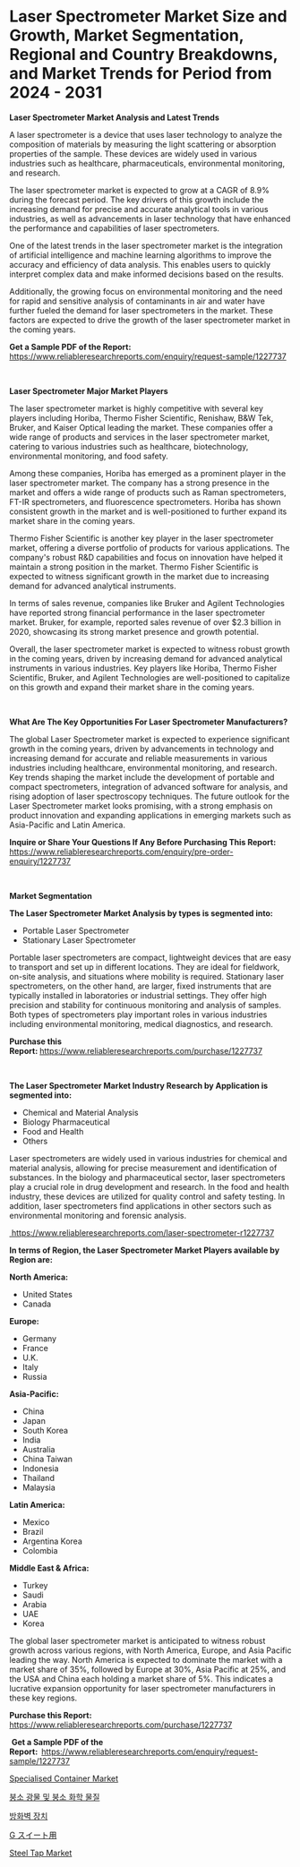 <p><h1>Laser Spectrometer Market Size and Growth, Market Segmentation, Regional and Country Breakdowns, and Market Trends for Period from 2024 -  2031</h1></p><p><strong>Laser Spectrometer Market Analysis and Latest Trends</strong></p>
<p><p>A laser spectrometer is a device that uses laser technology to analyze the composition of materials by measuring the light scattering or absorption properties of the sample. These devices are widely used in various industries such as healthcare, pharmaceuticals, environmental monitoring, and research.</p><p>The laser spectrometer market is expected to grow at a CAGR of 8.9% during the forecast period. The key drivers of this growth include the increasing demand for precise and accurate analytical tools in various industries, as well as advancements in laser technology that have enhanced the performance and capabilities of laser spectrometers.</p><p>One of the latest trends in the laser spectrometer market is the integration of artificial intelligence and machine learning algorithms to improve the accuracy and efficiency of data analysis. This enables users to quickly interpret complex data and make informed decisions based on the results.</p><p>Additionally, the growing focus on environmental monitoring and the need for rapid and sensitive analysis of contaminants in air and water have further fueled the demand for laser spectrometers in the market. These factors are expected to drive the growth of the laser spectrometer market in the coming years.</p></p>
<p><strong>Get a Sample PDF of the Report:&nbsp;</strong> <a href="https://www.reliableresearchreports.com/enquiry/request-sample/1227737">https://www.reliableresearchreports.com/enquiry/request-sample/1227737</a></p>
<p>&nbsp;</p>
<p><strong>Laser Spectrometer Major Market Players</strong></p>
<p><p>The laser spectrometer market is highly competitive with several key players including Horiba, Thermo Fisher Scientific, Renishaw, B&W Tek, Bruker, and Kaiser Optical leading the market. These companies offer a wide range of products and services in the laser spectrometer market, catering to various industries such as healthcare, biotechnology, environmental monitoring, and food safety.</p><p>Among these companies, Horiba has emerged as a prominent player in the laser spectrometer market. The company has a strong presence in the market and offers a wide range of products such as Raman spectrometers, FT-IR spectrometers, and fluorescence spectrometers. Horiba has shown consistent growth in the market and is well-positioned to further expand its market share in the coming years.</p><p>Thermo Fisher Scientific is another key player in the laser spectrometer market, offering a diverse portfolio of products for various applications. The company's robust R&D capabilities and focus on innovation have helped it maintain a strong position in the market. Thermo Fisher Scientific is expected to witness significant growth in the market due to increasing demand for advanced analytical instruments.</p><p>In terms of sales revenue, companies like Bruker and Agilent Technologies have reported strong financial performance in the laser spectrometer market. Bruker, for example, reported sales revenue of over $2.3 billion in 2020, showcasing its strong market presence and growth potential.</p><p>Overall, the laser spectrometer market is expected to witness robust growth in the coming years, driven by increasing demand for advanced analytical instruments in various industries. Key players like Horiba, Thermo Fisher Scientific, Bruker, and Agilent Technologies are well-positioned to capitalize on this growth and expand their market share in the coming years.</p></p>
<p>&nbsp;</p>
<p><strong>What Are The Key Opportunities For Laser Spectrometer Manufacturers?</strong></p>
<p><p>The global Laser Spectrometer market is expected to experience significant growth in the coming years, driven by advancements in technology and increasing demand for accurate and reliable measurements in various industries including healthcare, environmental monitoring, and research. Key trends shaping the market include the development of portable and compact spectrometers, integration of advanced software for analysis, and rising adoption of laser spectroscopy techniques. The future outlook for the Laser Spectrometer market looks promising, with a strong emphasis on product innovation and expanding applications in emerging markets such as Asia-Pacific and Latin America.</p></p>
<p><strong>Inquire or Share Your Questions If Any Before Purchasing This Report:</strong> <a href="https://www.reliableresearchreports.com/enquiry/pre-order-enquiry/1227737">https://www.reliableresearchreports.com/enquiry/pre-order-enquiry/1227737</a></p>
<p>&nbsp;</p>
<p><strong>Market Segmentation</strong></p>
<p><strong>The Laser Spectrometer Market Analysis by types is segmented into:</strong></p>
<p><ul><li>Portable Laser Spectrometer</li><li>Stationary Laser Spectrometer</li></ul></p>
<p><p>Portable laser spectrometers are compact, lightweight devices that are easy to transport and set up in different locations. They are ideal for fieldwork, on-site analysis, and situations where mobility is required. Stationary laser spectrometers, on the other hand, are larger, fixed instruments that are typically installed in laboratories or industrial settings. They offer high precision and stability for continuous monitoring and analysis of samples. Both types of spectrometers play important roles in various industries including environmental monitoring, medical diagnostics, and research.</p></p>
<p><strong>Purchase this Report:&nbsp;</strong><a href="https://www.reliableresearchreports.com/purchase/1227737">https://www.reliableresearchreports.com/purchase/1227737</a></p>
<p>&nbsp;</p>
<p><strong>The Laser Spectrometer Market Industry Research by Application is segmented into:</strong></p>
<p><ul><li>Chemical and Material Analysis</li><li>Biology Pharmaceutical</li><li>Food and Health</li><li>Others</li></ul></p>
<p><p>Laser spectrometers are widely used in various industries for chemical and material analysis, allowing for precise measurement and identification of substances. In the biology and pharmaceutical sector, laser spectrometers play a crucial role in drug development and research. In the food and health industry, these devices are utilized for quality control and safety testing. In addition, laser spectrometers find applications in other sectors such as environmental monitoring and forensic analysis.</p></p>
<p><a href="https://www.reliableresearchreports.com/laser-spectrometer-r1227737">&nbsp;https://www.reliableresearchreports.com/laser-spectrometer-r1227737</a></p>
<p><strong>In terms of Region, the Laser Spectrometer Market Players available by Region are:</strong></p>
<p>
    <p> <strong> North America: </strong>
        <ul>
            <li>United States</li>
            <li>Canada</li>
        </ul>
        </p> 
    <p> <strong> Europe: </strong>
        <ul>
            <li>Germany</li>
            <li>France</li>
            <li>U.K.</li>
            <li>Italy</li>
            <li>Russia</li>
        </ul>
        </p> 
    <p> <strong> Asia-Pacific: </strong>
        <ul>
            <li>China</li>
            <li>Japan</li>
            <li>South Korea</li>
            <li>India</li>
            <li>Australia</li>
            <li>China Taiwan</li>
            <li>Indonesia</li>
            <li>Thailand</li>
            <li>Malaysia</li>
        </ul>
        </p> 
    <p> <strong> Latin America: </strong>
        <ul>
            <li>Mexico</li>
            <li>Brazil</li>
            <li>Argentina Korea</li>
            <li>Colombia</li>
        </ul>
        </p> 
    <p> <strong> Middle East & Africa: </strong>
        <ul>
            <li>Turkey</li>
            <li>Saudi</li>
            <li>Arabia</li>
            <li>UAE</li>
            <li>Korea</li>
        </ul>
    </p>
    </p>
<p><p>The global laser spectrometer market is anticipated to witness robust growth across various regions, with North America, Europe, and Asia Pacific leading the way. North America is expected to dominate the market with a market share of 35%, followed by Europe at 30%, Asia Pacific at 25%, and the USA and China each holding a market share of 5%. This indicates a lucrative expansion opportunity for laser spectrometer manufacturers in these key regions.</p></p>
<p><strong>Purchase this Report: </strong><a href="https://www.reliableresearchreports.com/purchase/1227737">https://www.reliableresearchreports.com/purchase/1227737</a></p>
<p>&nbsp;<strong>Get a Sample PDF of the Report:&nbsp;&nbsp;</strong><a href="https://www.reliableresearchreports.com/enquiry/request-sample/1227737">https://www.reliableresearchreports.com/enquiry/request-sample/1227737</a></p>
<p><strong></strong></p>
<p><p><a href="https://github.com/mharielmesa/Market-Research-Report-List-4/blob/main/specialised-container-market.md">Specialised Container Market</a></p><p><a href="https://github.com/RichardLueilwitz787/Market-Research-Report-List-2/blob/main/5772616166761.md">붕소 광물 및 붕소 화학 물질</a></p><p><a href="https://medium.com/@kellyclarkson42/%EB%B0%A9%ED%99%94%EB%B2%BD-%EC%9E%A5%EC%B9%98-%EC%8B%9C%EC%9E%A5-%EA%B7%9C%EB%AA%A8-%EC%8B%9C%EC%9E%A5-%EC%84%B8%EB%B6%84%ED%99%94-%EC%8B%9C%EC%9E%A5-%EB%8F%99%ED%96%A5-%EB%B0%8F-%EC%84%B1%EC%9E%A5-%EB%B6%84%EC%84%9D-%EC%98%88%EC%B8%A1-2031%EB%85%84%EA%B9%8C%EC%A7%80-ce3ac8a8d77f">방화벽 장치</a></p><p><a href="https://medium.com/@claudehintz/%E5%B8%82%E5%A0%B4%E8%A6%8F%E6%A8%A1%E3%81%A8%E3%82%B7%E3%82%A7%E3%82%A2%E5%88%86%E6%9E%90%E3%81%AE%E3%81%9F%E3%82%81%E3%81%AEg-suite-%E6%88%90%E9%95%B7%E3%83%88%E3%83%AC%E3%83%B3%E3%83%89%E3%81%A8%E4%BA%88%E6%B8%AC-2024%E5%B9%B4-2031%E5%B9%B4-14226f721275">G スイート用</a></p><p><a href="https://github.com/dringals/Market-Research-Report-List-4/blob/main/steel-tap-market.md">Steel Tap Market</a></p></p>